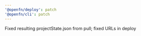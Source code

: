 ```yaml
---
'@openfn/deploy': patch
'@openfn/cli': patch
---
```


Fixed resulting projectState.json from pull; fixed URLs in deploy

